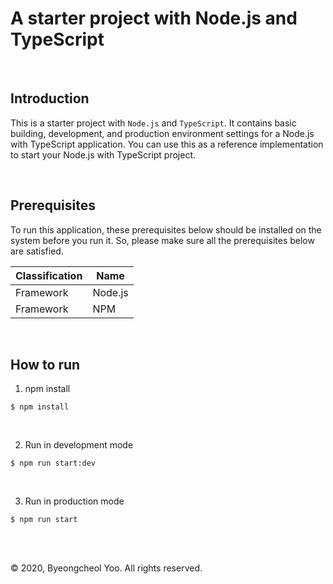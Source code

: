 # A starter project with Node.js and TypeScript

<br/>

## Introduction

This is a starter project with `Node.js` and `TypeScript`. It contains basic building, development, and production environment settings for a Node.js with TypeScript application. You can use this as a reference implementation to start your Node.js with TypeScript project.

<br/>

## Prerequisites

To run this application, these prerequisites below should be installed on the system before you run it. So, please make sure all the prerequisites below are satisfied.

| Classification | Name           |
|----------------|----------------|
| Framework      | Node.js        |
| Framework      | NPM            |


<br/>

## How to run

1. npm install

```shell
$ npm install
```

<br/>

2. Run in development mode

```shell
$ npm run start:dev
```

<br/>

3. Run in production mode

```shell
$ npm run start
```

<br/>

<br/>

© 2020, Byeongcheol Yoo. All rights reserved.
